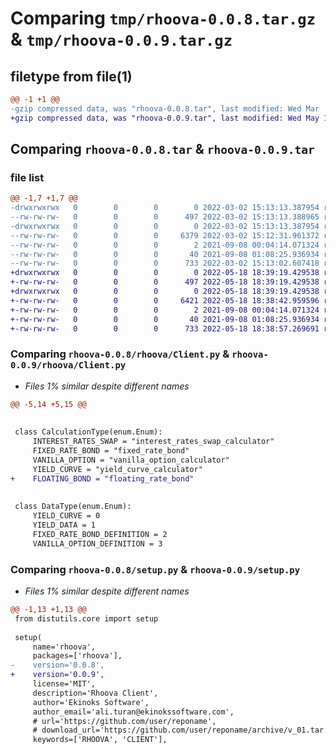 # Comparing `tmp/rhoova-0.0.8.tar.gz` & `tmp/rhoova-0.0.9.tar.gz`

## filetype from file(1)

```diff
@@ -1 +1 @@
-gzip compressed data, was "rhoova-0.0.8.tar", last modified: Wed Mar  2 15:13:13 2022, max compression
+gzip compressed data, was "rhoova-0.0.9.tar", last modified: Wed May 18 18:39:19 2022, max compression
```

## Comparing `rhoova-0.0.8.tar` & `rhoova-0.0.9.tar`

### file list

```diff
@@ -1,7 +1,7 @@
-drwxrwxrwx   0        0        0        0 2022-03-02 15:13:13.387954 rhoova-0.0.8/
--rw-rw-rw-   0        0        0      497 2022-03-02 15:13:13.388965 rhoova-0.0.8/PKG-INFO
-drwxrwxrwx   0        0        0        0 2022-03-02 15:13:13.387954 rhoova-0.0.8/rhoova/
--rw-rw-rw-   0        0        0     6379 2022-03-02 15:12:31.961372 rhoova-0.0.8/rhoova/Client.py
--rw-rw-rw-   0        0        0        2 2021-09-08 00:04:14.071324 rhoova-0.0.8/rhoova/__init__.py
--rw-rw-rw-   0        0        0       40 2021-09-08 01:08:25.936934 rhoova-0.0.8/setup.cfg
--rw-rw-rw-   0        0        0      733 2022-03-02 15:13:02.607418 rhoova-0.0.8/setup.py
+drwxrwxrwx   0        0        0        0 2022-05-18 18:39:19.429538 rhoova-0.0.9/
+-rw-rw-rw-   0        0        0      497 2022-05-18 18:39:19.429538 rhoova-0.0.9/PKG-INFO
+drwxrwxrwx   0        0        0        0 2022-05-18 18:39:19.429538 rhoova-0.0.9/rhoova/
+-rw-rw-rw-   0        0        0     6421 2022-05-18 18:38:42.959596 rhoova-0.0.9/rhoova/Client.py
+-rw-rw-rw-   0        0        0        2 2021-09-08 00:04:14.071324 rhoova-0.0.9/rhoova/__init__.py
+-rw-rw-rw-   0        0        0       40 2021-09-08 01:08:25.936934 rhoova-0.0.9/setup.cfg
+-rw-rw-rw-   0        0        0      733 2022-05-18 18:38:57.269691 rhoova-0.0.9/setup.py
```

### Comparing `rhoova-0.0.8/rhoova/Client.py` & `rhoova-0.0.9/rhoova/Client.py`

 * *Files 1% similar despite different names*

```diff
@@ -5,14 +5,15 @@
 
 
 class CalculationType(enum.Enum):
     INTEREST_RATES_SWAP = "interest_rates_swap_calculator"
     FIXED_RATE_BOND = "fixed_rate_bond"
     VANILLA_OPTION = "vanilla_option_calculator"
     YIELD_CURVE = "yield_curve_calculator"
+    FLOATING_BOND = "floating_rate_bond"
 
 
 class DataType(enum.Enum):
     YIELD_CURVE = 0
     YIELD_DATA = 1
     FIXED_RATE_BOND_DEFINITION = 2
     VANILLA_OPTION_DEFINITION = 3
```

### Comparing `rhoova-0.0.8/setup.py` & `rhoova-0.0.9/setup.py`

 * *Files 1% similar despite different names*

```diff
@@ -1,13 +1,13 @@
 from distutils.core import setup
 
 setup(
     name='rhoova',
     packages=['rhoova'],
-    version='0.0.8',
+    version='0.0.9',
     license='MIT',
     description='Rhoova Client',
     author='Ekinoks Software',
     author_email='ali.turan@ekinokssoftware.com',
     # url='https://github.com/user/reponame',
     # download_url='https://github.com/user/reponame/archive/v_01.tar.gz',
     keywords=['RHOOVA', 'CLIENT'],
```

